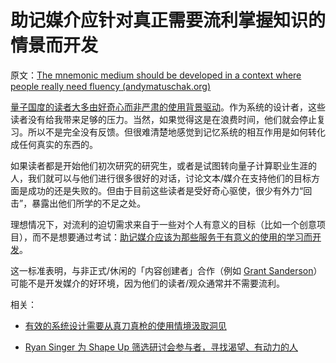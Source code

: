 # 助记媒介应针对真正需要流利掌握知识的情景而开发

原文：[The mnemonic medium should be developed in a context where people really need fluency (andymatuschak.org)](https://notes.andymatuschak.org/zLVJdDJ7jahsFYfTRU7LKbxsMYdpZWUbKB6)

[量子国度的读者大多由好奇心而非严肃的使用背景驱动](https://notes.andymatuschak.org/z2H5RGWnopXncUwLjHA83hhB2vw57sr7MVDe)。作为系统的设计者，这些读者没有给我带来足够的压力。当然，如果觉得这是在浪费时间，他们就会停止复习。所以不是完全没有反馈。但很难清楚地感觉到记忆系统的相互作用是如何转化成任何真实的东西的。

如果读者都是开始他们初次研究的研究生，或者是试图转向量子计算职业生涯的人，我们就可以与他们进行很多很好的对话，讨论文本/媒介在支持他们的目标方面是成功的还是失败的。但由于目前这些读者是受好奇心驱使，很少有外力“回击”，暴露出他们所学的不足之处。

理想情况下，对流利的迫切需求来自于一些对个人有意义的目标（比如一个创意项目），而不是想要通过考试：[助记媒介应该为那些服务于有意义的使用的学习而开发](https://notes.andymatuschak.org/zaChVThdkmrnkr3mHEe7U61CP5QzorRFvKeC)。

这一标准表明，与非正式/休闲的「内容创建者」合作（例如 [Grant Sanderson](https://notes.andymatuschak.org/z85PiaMmkorcaUaKukXLyhR7bn7GhVeo22h8T)）可能不是开发媒介的好环境，因为他们的读者/观众通常并不需要流利。

相关：

- [有效的系统设计需要从真刀真枪的使用情境汲取洞见](https://notes.andymatuschak.org/z3H98n8DGZmu8XArqHZVsckyWvbTe8wK4kAt2)

- [Ryan Singer 为 Shape Up 筛选研讨会参与者，寻找渴望、有动力的人](https://notes.andymatuschak.org/z2TeFK6F9LL5298ub6K2D9CoaAdWGVAPJiaao)
